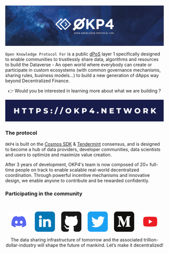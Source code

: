 ![okp4 github banner](./static/okp4-banner.png)

`Open Knowledge Protocol For` is a public [dPoS](https://en.bitcoinwiki.org/wiki/DPoS) layer 1 specifically designed to enable communities to trustlessly share data, algorithms and resources to build the Dataverse - An open world where everybody can create or participate in custom ecosystems (with common governance mechanisms, sharing rules, business models...) to build a new generation of dApps way beyond Decentralized Finance.

<p align="center">👉 Would you be interested in learning more about what we are building ?</p>

<p align="center"><a href="https://okp4.network"><img src="./static/okp4-link.svg" /></a></p>

### The protocol

`OKP4` is built on the [Cosmos SDK](https://v1.cosmos.network/sdk) & [Tendermint](https://tendermint.com/) consensus, and is designed to become a hub of data providers, developer communities, data scientists and users to optimize and maximize value creation.

After 3 years of development, OKP4's team is now composed of 20+ full-time people on track to enable scalable real-world decentralized coordination. Through powerful incentive mechanisms and innovative design, we enable anyone to contribute and be rewarded confidently.

### Participating in the community

<br/>

<p align="center">
  <a href="https://okp4.network"><img src="./static/discord.svg" width="64" /></a>
  &nbsp; &nbsp;
  <a href="https://okp4.network"><img src="./static/linkedin.svg" width="64" /></a>
  &nbsp; &nbsp;
  <a href="https://okp4.network"><img src="./static/github.svg" width="64" /></a>
  &nbsp; &nbsp;
  <a href="https://okp4.network"><img src="./static/twitter.svg" width="64" /></a>
  &nbsp; &nbsp;
  <a href="https://okp4.network"><img src="./static/medium.svg" width="64" /></a>
  &nbsp; &nbsp;
  <a href="https://okp4.network"><img src="./static/youtube.svg" width="64" /></a>
</p>

<p align="center">The data sharing infrastructure of tomorrow and the associated trillion-dollar-industry will shape the future of mankind. Let’s make it decentralized!
</p>
